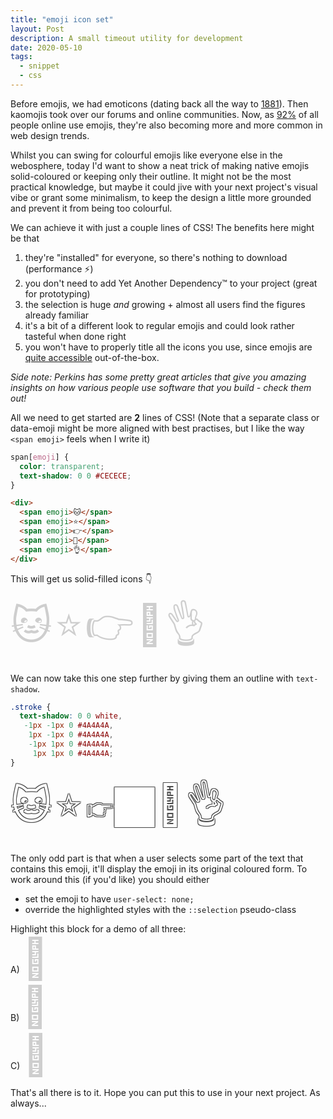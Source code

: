 ```yaml
---
title: "emoji icon set"
layout: Post
description: A small timeout utility for development
date: 2020-05-10
tags:
  - snippet
  - css
---
```


Before emojis, we had emoticons (dating back all the way to [1881](https://twitter.com/Libroantiguo/status/560209307393097730)).
Then kaomojis took over our forums and online communities. Now, as [92%](https://www.wired.com/2016/04/the-science-of-emoji/?mbid=GuidesLearnMore)
of all people online use emojis, they're also becoming more and more common in web design trends.

Whilst you can swing for colourful emojis like everyone else in the webosphere, today
I'd want to show a neat trick of making native emojis solid-coloured or keeping only
their outline. It might not be the most practical knowledge, but maybe it could
jive with your next project's visual vibe or grant some minimalism, to keep the design
a little more grounded and prevent it from being too colourful.

We can achieve it with just a couple lines of CSS! The benefits here might be that
1) they're "installed" for everyone, so there's nothing to download (performance <span class="emoji">⚡️</span>)
2) you don't need to add Yet Another Dependency™ to your project (great for prototyping)
3) the selection is huge _and_ growing + almost all users find the figures already familiar
4) it's a bit of a different look to regular emojis and could look rather tasteful when done right
5) you won't have to properly title all the icons you use, since emojis are [quite accessible](https://www.perkinselearning.org/technology/blog/how-do-people-vision-impairments-use-emoji) out-of-the-box.

_Side note: Perkins has some pretty great articles that give you amazing insights on how various people use software that you build - check them out!_

All we need to get started are **2** lines of CSS!
(Note that a separate class or data-emoji might be more aligned with
best practises, but I like the way `<span emoji>` feels when I write it)

```css
span[emoji] {
  color: transparent;
  text-shadow: 0 0 #CECECE;
}
```

```html
<div>
  <span emoji>🐱</span>
  <span emoji>⭐</span>
  <span emoji>👉</span>
  <span emoji>💎</span>
  <span emoji>👌</span>
</div>
```

This will get us solid-filled icons 👇

<div>
  <span emoji>🐱</span>
  <span emoji>⭐</span>
  <span emoji>👉</span>
  <span emoji>💎</span>
  <span emoji>👌</span>
</div>

We can now take this one step further by giving them an outline with `text-shadow`.

```css
.stroke {
  text-shadow: 0 0 white,
   -1px -1px 0 #4A4A4A,
    1px -1px 0 #4A4A4A,
    -1px 1px 0 #4A4A4A,
     1px 1px 0 #4A4A4A;
}
```

<div>
  <span emoji class="stroke">🐱</span>
  <span emoji class="stroke">⭐</span>
  <span emoji class="stroke">👉🏿</span>
  <span emoji class="stroke">💎</span>
  <span emoji class="stroke">👌</span>
</div>

<style>
span[emoji] {
  font-size: 4rem;
  color: transparent;
  text-shadow: 0 0 #CECECE;
}

span[emoji].stroke {
  text-shadow: 0 0 white,
   -1px -1px 0 #4A4A4A,
    1px -1px 0 #4A4A4A,
    -1px 1px 0 #4A4A4A,
     1px 1px 0 #4A4A4A;
}

span[emoji].no-select {
  user-select: none;
}
p::selection span[emoji].highlight,
span[emoji].highlight::selection {
  text-shadow: 0 0 tomato;
}
</style>

The only odd part is that when a user selects some part of the text that contains this
emoji, it'll display the emoji in its original coloured form. To work around this (if you'd like) you should either
- set the emoji to have `user-select: none;`
- override the highlighted styles with the `::selection` pseudo-class

Highlight this block for a demo of all three:\
A) <span emoji>💩</span>\
B) <span emoji class="no-select">💩</span>\
C) <span emoji class="highlight">💩</span>

That's all there is to it. Hope you can put this to use in your next project. As always...